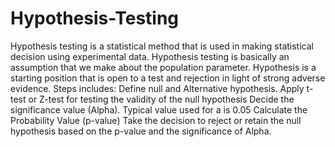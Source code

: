 # Hypothesis-Testing
Hypothesis testing is a statistical method that is used  in making statistical decision using experimental data. Hypothesis testing is basically an assumption that we make about the population parameter. Hypothesis is a starting position that is open to a test and rejection in light of strong adverse evidence. Steps includes: Define null and Alternative hypothesis. Apply t-test or Z-test for testing the validity of the null hypothesis Decide the significance value (Alpha). Typical  value used for a is 0.05 Calculate the Probability Value (p-value) Take the decision to reject or retain the null hypothesis  based on the p-value and the significance of Alpha.

